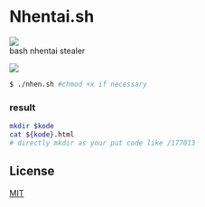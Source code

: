# Nhentai.sh
![](https://img.shields.io/badge/codename-nhentai-hotpink)  
bash nhentai stealer  

![](https://1.bp.blogspot.com/-_nc5w76xI_Q/XUjMpitFwgI/AAAAAAAAJm0/IDyeJIRT4yc7L7qQJPL94zCAOH1AgnfygCLcBGAs/s1600/Screenshot_61.png)  

```sh
$ ./nhen.sh #chmod +x if necessary
```  

### result
```sh
mkdir $kode
cat ${kode}.html 
# directly mkdir as your put code like /177013
```  

## License
[MIT](https://choosealicense.com/licenses/mit/)